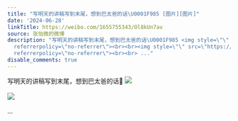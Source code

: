 ```yaml
---
title: "写明天的讲稿写到末尾，想到巴太爸的话\U0001F985 [图片][图片]"
date: '2024-06-28'
linkTitle: https://weibo.com/1655755343/Ol8kUn7av
source: 张怡微的微博
description: "写明天的讲稿写到末尾，想到巴太爸的话\U0001F985 <img style=\"\" src=\"https://tvax3.sinaimg.cn/large/62b0d24fgy1hr5g0szj0jj21bf0u00vo.jpg\"
  referrerpolicy=\"no-referrer\"><br><br><img style=\"\" src=\"https://tvax3.sinaimg.cn/large/62b0d24fgy1hr5g0sxpehj21av0u0tbh.jpg\"
  referrerpolicy=\"no-referrer\"><br><br> ..."
disable_comments: true
---
```

写明天的讲稿写到末尾，想到巴太爸的话🦅 <img style="" src="https://tvax3.sinaimg.cn/large/62b0d24fgy1hr5g0szj0jj21bf0u00vo.jpg" referrerpolicy="no-referrer"><br><br><img style="" src="https://tvax3.sinaimg.cn/large/62b0d24fgy1hr5g0sxpehj21av0u0tbh.jpg" referrerpolicy="no-referrer"><br><br> ...